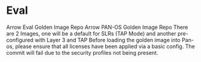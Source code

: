 # Eval
Arrow Eval Golden Image Repo
Arrow PAN-OS Golden Image Repo There are 2 Images, one will be a default for SLRs (TAP Mode) and another pre-configured with Layer 3 and TAP Before loading the golden image into Pan-os, please ensure that all licenses have been applied via a basic config. The commit will fail due to the security profiles not being present.

